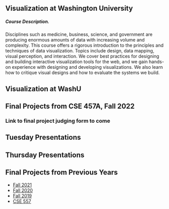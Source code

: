 ## Visualization at Washington University

##### Course Description.
Disciplines such as medicine, business, science, and government are producing enormous amounts of data with increasing volume and complexity. This course offers a rigorous introduction to the principles and techniques of data visualization. Topics include design, data mapping, visual perception, and interaction. We cover best practices for designing and building interactive visualization tools for the web, and we gain hands-on experience with designing and developing visualizations. We also learn how to critique visual designs and how to evaluate the systems we build.






## Visualization at WashU 
## Final Projects from CSE 457A, Fall 2022

### Link to final project judging form to come

## Tuesday Presentations


## Thursday Presentations



## Final Projects from Previous Years
- [Fall 2021](https://csex57.github.io/f2021)
- [Fall 2020](https://csex57.github.io/f2020)
- [Fall 2019](https://csex57.github.io/f2019)
- [CSE 557](https://csex57.github.io/cse557)
